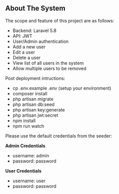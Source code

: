 ## About The System

The scope and feature of this project are as follows:

- Backend: Laravel 5.8
- API: JWT
- User/Admin authentication
- Add a new user
- Edit a user
- Delete a user
- View list of all users in the system 
- Allow multiple users to be removed  

Post deployment intructions:

- cp .env.example .env (setup your environment)
- composer install
- php artisan migrate
- php artisan db:seed
- php artisan key:generate
- php artisan jwt:secret
- npm install
- npm run watch

Please use the default credentials from the seeder:

**Admin Credentials**
- username: admin
- password: password

**User Credentials**
- username: user
- password: password